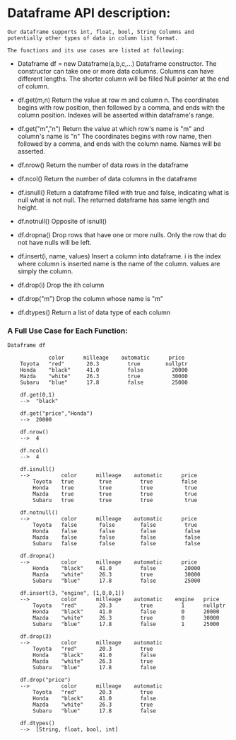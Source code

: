 # Dataframe API description:
	Our dataframe supports int, float, bool, String Columns and potentially other types of data in column list format.

	The functions and its use cases are listed at following:

- Dataframe df = new Dataframe(a,b,c,...)
	Dataframe constructor. The constructor can take one or more data columns.
	Columns can have different lengths. The shorter column will be filled Null pointer at the end of column.

- df.get(m,n)
	Return the value at row m and column n.
	The coordinates begins with row position, then followed by a comma, and ends with the column position. 
	Indexes will be asserted within dataframe's range.

- df.get("m","n")
	Return the value at which row's name is "m" and column's name is "n"
	The coordinates begins with row name, then followed by a comma, and 
	ends with the column name.
	Names will be asserted.

- df.nrow()
	Return the number of data rows in the dataframe

- df.ncol()
	Return the number of data columns in the dataframe

- df.isnull() 
	Return a dataframe filled with true and false, indicating what is null 
	what is not null. The returned dataframe has same length and height.

- df.notnull() 
	Opposite of isnull()

- df.dropna()
	Drop rows that have one or more nulls. Only the row that do not have 
	nulls will be left.

- df.insert(i, name, values)
	Insert a column into dataframe. i is the index where column is inserted 
	name is the name of the column. values are simply the column.

- df.drop(i)
	Drop the ith column

- df.drop("m")
	Drop the column whose name is "m"

- df.dtypes()
	Return a list of data type of each column




### A Full Use Case for Each Function:
```
Dataframe df

	         color      milleage	automatic      price
	Toyota   "red"		 20.3		  true		  nullptr
	Honda    "black"	 41.0	      false			20000
	Mazda	 "white"	 26.3		  true	 		30000
	Subaru   "blue"	 	 17.8		  false			25000

	df.get(0,1)
	-->  "black"

	df.get("price","Honda")
	-->  20000

	df.nrow()
	-->  4

	df.ncol()
	-->  4

	df.isnull()
	-->          color      milleage	automatic      price
		Toyota   true		 true		  true		   false
		Honda    true	 	 true	      true		    true
		Mazda	 true	 	 true		  true	 		true
		Subaru   true	 	 true		  true			true

	df.notnull()
	-->          color      milleage	automatic      price
		Toyota   false		 false		  false		    true
		Honda    false	 	 false	      false		    false
		Mazda	 false	 	 false		  false	 		false
		Subaru   false	 	 false		  false			false

	df.dropna()
	-->          color      milleage	automatic      price
		Honda    "black"	 41.0	      false			20000
		Mazda	 "white"	 26.3		  true	 		30000
		Subaru   "blue"	 	 17.8		  false			25000

	df.insert(3, "engine", [1,0,0,1])
	-->          color      milleage	automatic    engine   price
		Toyota   "red"		 20.3		  true		   1      nullptr
		Honda    "black"	 41.0	      false		   0      20000
		Mazda	 "white"	 26.3		  true	 	   0      30000
		Subaru   "blue"	 	 17.8		  false		   1      25000

	df.drop(3)
	--> 		 color      milleage	automatic      
		Toyota   "red"		 20.3		  true		  
		Honda    "black"	 41.0	      false			
		Mazda	 "white"	 26.3		  true	 		
		Subaru   "blue"	 	 17.8		  false	

	df.drop("price")
	--> 		 color      milleage	automatic      
		Toyota   "red"		 20.3		  true		  
		Honda    "black"	 41.0	      false			
		Mazda	 "white"	 26.3		  true	 		
		Subaru   "blue"	 	 17.8		  false	

	df.dtypes()
	-->  [String, float, bool, int]	
```